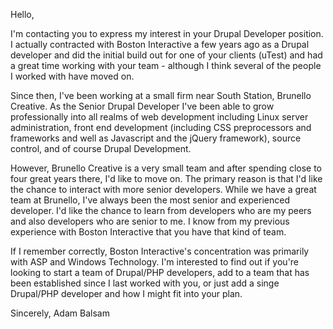 Hello,

I'm contacting you to express my interest in your Drupal Developer position. I actually contracted with Boston Interactive a few years ago as a Drupal developer and did the initial build out for one of your clients (uTest) and had a great time working with your team - although I think several of the people I worked with have moved on.

Since then, I've been working at a small firm near South Station, Brunello Creative. As the Senior Drupal Developer I've been able to grow professionally into all realms of web development including Linux server administration, front end development (including CSS preprocessors and frameworks and well as Javascript and the jQuery framework), source control, and of course Drupal Development.

However, Brunello Creative is a very small team and after spending close to four great years there, I'd like to move on. The primary reason is that I'd like the chance to interact with more senior developers. While we have a great team at Brunello, I've always been the most senior and experienced developer. I'd like the chance to learn from developers who are my peers and also developers who are senior to me. I know from my previous experience with Boston Interactive that you have that kind of team.

If I remember correctly, Boston Interactive's concentration was primarily with ASP and Windows Technology. I'm interested to find out if you're looking to start a team of Drupal/PHP developers, add to a team that has been established since I last worked with you, or just add a singe Drupal/PHP developer and how I might fit into your plan.

Sincerely, 
Adam Balsam
